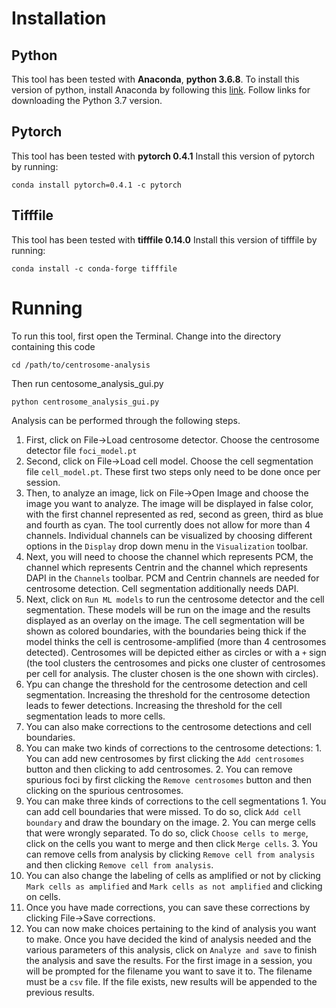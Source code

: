 # Installation

## Python

This tool has been tested with **Anaconda**, **python 3.6.8**.
To install this version of python, install Anaconda by following this [link](https://docs.anaconda.com/anaconda/install/). Follow links for downloading the Python 3.7 version.

## Pytorch
This tool has been tested with **pytorch 0.4.1**
Install this version of pytorch by running:
```
conda install pytorch=0.4.1 -c pytorch
```

## Tifffile
This tool has been tested with **tifffile 0.14.0**
Install this version of tifffile by running:
```
conda install -c conda-forge tifffile
```

# Running
To run this tool, first open the Terminal.
Change into the directory containing this code
```
cd /path/to/centrosome-analysis
```
Then run centosome_analysis_gui.py
```
python centrosome_analysis_gui.py
```

Analysis can be performed through the following steps.
1. First, click on File->Load centrosome detector. Choose the centrosome detector file `foci_model.pt`
2. Second, click on File->Load cell model. Choose the cell segmentation file `cell_model.pt`. These first two steps only need to be done once per session.
3. Then, to analyze an image, lick on File->Open Image and choose the image you want to analyze. The image will be displayed in false color, with the first channel represented as red, second as green, third as blue and fourth as cyan. The tool currently does not allow for more than 4 channels. Individual channels can be visualized by choosing different options in the `Display` drop down menu in the `Visualization` toolbar.
4. Next, you will need to choose the channel which represents PCM, the channel which represents Centrin and the channel which represents DAPI in the `Channels` toolbar. PCM and Centrin channels are needed for centrosome detection. Cell segmentation additionally needs DAPI.
5. Next, click on `Run ML models` to run the centrosome detector and the cell segmentation. These models will be run on the image and the results displayed as an overlay on the image. The cell segmentation will be shown as colored boundaries, with the boundaries being thick if the model thinks the cell is centrosome-amplified (more than 4 centrosomes detected). Centrosomes will be depicted either as circles or with a `+` sign (the tool clusters the centrosomes and picks one cluster of centrosomes per cell for analysis. The cluster chosen is the one shown with circles).
6. Ypu can change the threshold for the centrosome detection and cell segmentation. Increasing the threshold for the centrosome detection leads to fewer detections. Increasing the threshold for the cell segmentation leads to more cells.
7. You can also make corrections to the centrosome detections and cell boundaries.
  1. You can make two kinds of corrections to the centrosome detections:
    1. You can add new centrosomes by first clicking the `Add centrosomes` button and then clicking to add centrosomes.
    2. You can remove spurious foci by first clicking the `Remove centrosomes` button and then clicking on the spurious
    centrosomes.
  2. You can make three kinds of corrections to the cell segmentations
    1. You can add cell boundaries that were missed. To do so, click `Add cell boundary` and draw the boundary on the image.
    2. You can merge cells that were wrongly separated. To do so, click `Choose cells to merge`, click on the cells you want to merge and then click `Merge cells`.
    3. You can remove cells from analysis by clicking `Remove cell from analysis` and then clicking `Remove cell from analysis`.
  3. You can also change the labeling of cells as amplified or not by clicking `Mark cells as amplified` and `Mark cells as not amplified` and clicking on cells.
  4. Once you have made corrections, you can save these corrections by clicking File->Save corrections.
7. You can now make choices pertaining to the kind of analysis you want to make. Once you have decided the kind of analysis needed and the various parameters of this analysis, click on `Analyze and save` to finish the analysis and save the results. For the first image in a session, you will be prompted for the filename you want to save it to. The filename must be a `csv` file. If the file exists, new results will be appended to the previous results.
